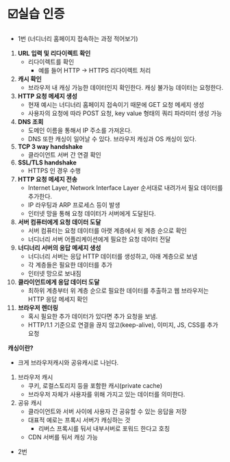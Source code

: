 
# ☑️실습 인증
- 1번 (너디너리 홈페이지 접속하는 과정 적어보기)
1. **URL 입력 및 리다이렉트 확인**
    - 리다이렉트를 확인
        - 예를 들어 HTTP -> HTTPS 리다이렉트 처리
2. **캐시 확인**
    - 브라우저 내 캐싱 가능한 데이터인지 확인한다. 캐싱 불가능 데이터는 요청한다.
3. **HTTP 요청 메세지 생성**
   - 현재 예시는 너디너리 홈페이지 접속이기 때문에 GET 요청 메세지 생성
   - 사용자의 요청에 따라 POST 요청, key value 형태의 쿼리 파라미터 생성 가능
4. **DNS 조회**
    - 도메인 이름을 통해서 IP 주소를 가져온다.
    - DNS 또한 캐싱이 일어날 수 있다. 브라우저 캐싱과 OS 캐싱이 있다.
5. **TCP 3 way handshake**
    - 클라이언트 서버 간 연결 확인
6. **SSL/TLS handshake**
    - HTTPS 인 경우 수행
7. **HTTP 요청 메세지 전송**
    - Internet Layer, Network Interface Layer 순서대로 내려가서 필요 데이터를 추가한다.
    - IP 라우팅과 ARP 프로세스 등이 발생
    - 인터넷 망을 통해 요청 데이터가 서버에게 도달된다.
8. **서버 컴퓨터에게 요청 데이터 도달**
    - 서버 컴퓨터는 요청 데이터를 아랫 계층에서 윗 계층 순으로 확인
    - 너디너리 서버 어플리케이션에게 필요한 요청 데이터 전달
9. **너디너리 서버의 응답 메세지 생성**
    - 너디너리 서버는 응답 HTTP 데이터를 생성하고, 아래 계층으로 보냄
    - 각 계층들은 필요한 데이터를 추가
    - 인터넷 망으로 보내짐
10. **클라이언트에게 응답 데이터 도달**
    - 최하위 계층부터 위 계층 순으로 필요한 데이터를 추출하고 웹 브라우저는 HTTP 응답 메세지 확인
11. **브라우저 렌더링**
    - 혹시 필요한 추가 데이터가 있다면 추가 요청을 보냄.
    - HTTP/1.1 기준으로 연결을 끊지 않고(keep-alive), 이미지, JS, CSS를 추가 요청


**캐싱이란?**
- 크게 브라우저캐시와 공유캐시로 나뉜다.

1. 브라우저 캐시
    - 쿠키, 로컬스토리지 등을 포함한 캐시(private cache)
    - 브라우저 자체가 사용자를 위해 가지고 있는 데이터를 의미한다.
2. 공유 캐시
    - 클라이언트와 서버 사이에 사용자 간 공유할 수 있는 응답을 저장
    - 대표적 예로는 프록시 서버가 캐싱하는 것
        - 리버스 프록시를 둬서 내부서버로 포워드 한다고 호칭
    - CDN 서버를 둬서 캐싱 가능

- 2번
